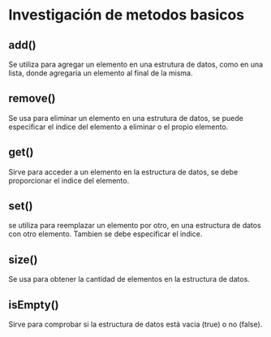 # Investigación de metodos basicos

## add()
Se utiliza para agregar un elemento en una estrutura de datos,
como en una lista, donde agregaria un elemento al final de la misma.

## remove()
Se usa para eliminar un elemento en una estrutura de datos,
se puede especificar el indice del elemento a eliminar o el propio
elemento.

## get()
Sirve para acceder a un elemento en la estructura de datos, se debe
proporcionar el indice del elemento.

## set()
se utiliza para reemplazar un elemento por otro, en una estructura
de datos con otro elemento. Tambien se debe especificar el indice.

## size()
Se usa para obtener la cantidad de elementos en la estructura de
datos.

## isEmpty()
Sirve para comprobar si la estructura de datos está vacia (true)
o no (false).
